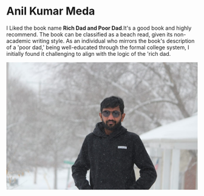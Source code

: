 # Anil Kumar Meda
I Liked the book name **Rich Dad and Poor Dad**.It's a good book and highly recommend. The book can be classified as a beach read, given its non-academic writing style. As an individual who mirrors the book's description of a 'poor dad,' being well-educated through the formal college system, I initially found it challenging to align with the logic of the 'rich dad.

![Anil Kumar Meda](abc.jpg)
